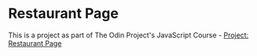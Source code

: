 # Restaurant Page

This is a project as part of The Odin Project's JavaScript Course - [Project: Restaurant Page](https://www.theodinproject.com/lessons/node-path-javascript-restaurant-page)

